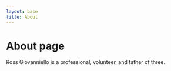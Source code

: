 ```yaml
---
layout: base
title: About
---
```

# About page

Ross Giovanniello is a professional, volunteer, and father of three.